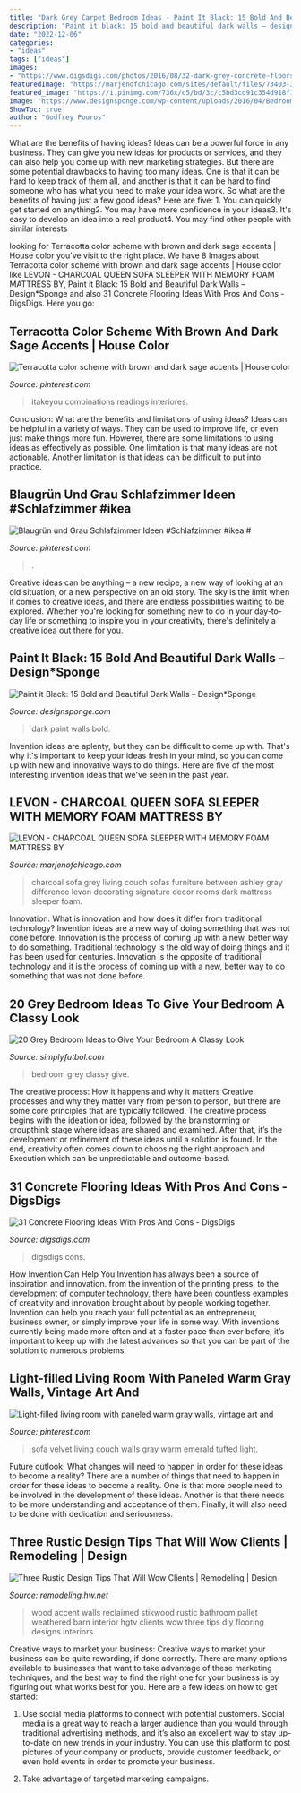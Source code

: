 ```yaml
---
title: "Dark Grey Carpet Bedroom Ideas - Paint It Black: 15 Bold And Beautiful Dark Walls – Design*sponge"
description: "Paint it black: 15 bold and beautiful dark walls – design*sponge"
date: "2022-12-06"
categories:
- "ideas"
tags: ["ideas"]
images:
- "https://www.digsdigs.com/photos/2016/08/32-dark-grey-concrete-floors-with-natural-stone-highlights.jpg"
featuredImage: "https://marjenofchicago.com/sites/default/files/73403-38-35-t501-sd_2.jpg"
featured_image: "https://i.pinimg.com/736x/c5/bd/3c/c5bd3cd91c354d918f1ef2f0df848079.jpg"
image: "https://www.designsponge.com/wp-content/uploads/2016/04/Bedroom1-1000x1500.png"
ShowToc: true
author: "Godfrey Pouros"
---
```



What are the benefits of having ideas?
Ideas can be a powerful force in any business. They can give you new ideas for products or services, and they can also help you come up with new marketing strategies. But there are some potential drawbacks to having too many ideas. One is that it can be hard to keep track of them all, and another is that it can be hard to find someone who has what you need to make your idea work. So what are the benefits of having just a few good ideas? Here are five: 1. You can quickly get started on anything2. You may have more confidence in your ideas3. It's easy to develop an idea into a real product4. You may find other people with similar interests
	

		
looking for Terracotta color scheme with brown and dark sage accents | House color you've visit to the right place. We have 8 Images about Terracotta color scheme with brown and dark sage accents | House color like LEVON - CHARCOAL QUEEN SOFA SLEEPER WITH MEMORY FOAM MATTRESS BY, Paint it Black: 15 Bold and Beautiful Dark Walls – Design*Sponge and also 31 Concrete Flooring Ideas With Pros And Cons - DigsDigs. Here you go:
		
    
## Terracotta Color Scheme With Brown And Dark Sage Accents | House Color

<img loading=lazy src="https://i.pinimg.com/736x/c5/bd/3c/c5bd3cd91c354d918f1ef2f0df848079.jpg" onerror="this.onerror=null;this.src='https://tse1.mm.bing.net/th?id=OIP.pbpq0Um3wWS12ltXoqAqogHaOI&amp;pid=15.1';" alt="Terracotta color scheme with brown and dark sage accents | House color">

_Source: pinterest.com_

>itakeyou combinations readings interiores. 

	

Conclusion: What are the benefits and limitations of using ideas?
Ideas can be helpful in a variety of ways. They can be used to improve life, or even just make things more fun. However, there are some limitations to using ideas as effectively as possible. One limitation is that many ideas are not actionable. Another limitation is that ideas can be difficult to put into practice.

    
## Blaugrün Und Grau Schlafzimmer Ideen #Schlafzimmer #ikea #

<img loading=lazy src="https://i.pinimg.com/736x/12/d1/b5/12d1b502412be05bc14f2496afb29b3e.jpg" onerror="this.onerror=null;this.src='https://tse3.mm.bing.net/th?id=OIP.Y-lfMJkWre5OGW0gAMybPwHaJ3&amp;pid=15.1';" alt="Blaugrün und Grau Schlafzimmer Ideen #Schlafzimmer #ikea #">

_Source: pinterest.com_

>. 

	

Creative ideas can be anything – a new recipe, a new way of looking at an old situation, or a new perspective on an old story. The sky is the limit when it comes to creative ideas, and there are endless possibilities waiting to be explored. Whether you're looking for something new to do in your day-to-day life or something to inspire you in your creativity, there's definitely a creative idea out there for you.

    
## Paint It Black: 15 Bold And Beautiful Dark Walls – Design*Sponge

<img loading=lazy src="https://www.designsponge.com/wp-content/uploads/2016/04/Bedroom1-1000x1500.png" onerror="this.onerror=null;this.src='https://tse4.mm.bing.net/th?id=OIP.h23UUZPJrnBF4JYJHoPrqAHaLH&amp;pid=15.1';" alt="Paint it Black: 15 Bold and Beautiful Dark Walls – Design*Sponge">

_Source: designsponge.com_

>dark paint walls bold. 

	

Invention ideas are aplenty, but they can be difficult to come up with. That's why it's important to keep your ideas fresh in your mind, so you can come up with new and innovative ways to do things. Here are five of the most interesting invention ideas that we've seen in the past year.

    
## LEVON - CHARCOAL QUEEN SOFA SLEEPER WITH MEMORY FOAM MATTRESS BY

<img loading=lazy src="https://marjenofchicago.com/sites/default/files/73403-38-35-t501-sd_2.jpg" onerror="this.onerror=null;this.src='https://tse1.mm.bing.net/th?id=OIP.xrrBQnKYMmXx_ugzkZF9MAHaE8&amp;pid=15.1';" alt="LEVON - CHARCOAL QUEEN SOFA SLEEPER WITH MEMORY FOAM MATTRESS BY">

_Source: marjenofchicago.com_

>charcoal sofa grey living couch sofas furniture between ashley gray difference levon decorating signature decor rooms dark mattress sleeper foam. 

	

Innovation: What is innovation and how does it differ from traditional technology?
Invention ideas are a new way of doing something that was not done before. Innovation is the process of coming up with a new, better way to do something. Traditional technology is the old way of doing things and it has been used for centuries. Innovation is the opposite of traditional technology and it is the process of coming up with a new, better way to do something that was not done before.

    
## 20 Grey Bedroom Ideas To Give Your Bedroom A Classy Look

<img loading=lazy src="https://simplyfutbol.com/wp-content/uploads/2018/11/word-image-203.jpeg" onerror="this.onerror=null;this.src='https://tse1.mm.bing.net/th?id=OIP.Awoao_MUY5D-nAhwpNwGVgHaLk&amp;pid=15.1';" alt="20 Grey Bedroom Ideas to Give Your Bedroom A Classy Look">

_Source: simplyfutbol.com_

>bedroom grey classy give. 

	

The creative process: How it happens and why it matters
Creative processes and why they matter vary from person to person, but there are some core principles that are typically followed. The creative process begins with the ideation or idea, followed by the brainstorming or groupthink stage where ideas are shared and examined. After that, it’s the development or refinement of these ideas until a solution is found. In the end, creativity often comes down to choosing the right approach and Execution which can be unpredictable and outcome-based.

    
## 31 Concrete Flooring Ideas With Pros And Cons - DigsDigs

<img loading=lazy src="https://www.digsdigs.com/photos/2016/08/32-dark-grey-concrete-floors-with-natural-stone-highlights.jpg" onerror="this.onerror=null;this.src='https://tse2.mm.bing.net/th?id=OIP.5ijKMhCtth-T0sne1IvHkAHaLJ&amp;pid=15.1';" alt="31 Concrete Flooring Ideas With Pros And Cons - DigsDigs">

_Source: digsdigs.com_

>digsdigs cons. 

	

How Invention Can Help You
Invention has always been a source of inspiration and innovation. from the invention of the printing press, to the development of computer technology, there have been countless examples of creativity and innovation brought about by people working together. Invention can help you reach your full potential as an entrepreneur, business owner, or simply improve your life in some way. With inventions currently being made more often and at a faster pace than ever before, it’s important to keep up with the latest advances so that you can be part of the solution to numerous problems.

    
## Light-filled Living Room With Paneled Warm Gray Walls, Vintage Art And

<img loading=lazy src="https://i.pinimg.com/736x/a5/82/9e/a5829ef3f555f7b48270e7174554d1d1--green-velvet-sofa-green-couches.jpg" onerror="this.onerror=null;this.src='https://tse4.mm.bing.net/th?id=OIP.nMh7YUecV0WTQG8Q1D5BEwHaJ3&amp;pid=15.1';" alt="Light-filled living room with paneled warm gray walls, vintage art and">

_Source: pinterest.com_

>sofa velvet living couch walls gray warm emerald tufted light. 

	

Future outlook: What changes will need to happen in order for these ideas to become a reality?
There are a number of things that need to happen in order for these ideas to become a reality. One is that more people need to be involved in the development of these ideas. Another is that there needs to be more understanding and acceptance of them. Finally, it will also need to be done with dedication and seriousness.

    
## Three Rustic Design Tips That Will Wow Clients | Remodeling | Design

<img loading=lazy src="https://cdnassets.hw.net/54/01/d664d47442fd82db97bf2b86d3f1/stikwood-rww-bellainteriors2.jpg" onerror="this.onerror=null;this.src='https://tse4.mm.bing.net/th?id=OIP.9Qu4INJf_YlptJwy8XmuoQHaLG&amp;pid=15.1';" alt="Three Rustic Design Tips That Will Wow Clients | Remodeling | Design">

_Source: remodeling.hw.net_

>wood accent walls reclaimed stikwood rustic bathroom pallet weathered barn interior hgtv clients wow three tips diy flooring designs interiors. 

	

Creative ways to market your business:
Creative ways to market your business can be quite rewarding, if done correctly. There are many options available to businesses that want to take advantage of these marketing techniques, and the best way to find the right one for your business is by figuring out what works best for you. Here are a few ideas on how to get started: 
1. Use social media platforms to connect with potential customers. Social media is a great way to reach a larger audience than you would through traditional advertising methods, and it’s also an excellent way to stay up-to-date on new trends in your industry. You can use this platform to post pictures of your company or products, provide customer feedback, or even hold events in order to promote your business. 

2. Take advantage of targeted marketing campaigns.

